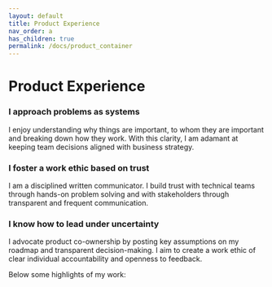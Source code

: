 ```yaml
---
layout: default
title: Product Experience
nav_order: a
has_children: true
permalink: /docs/product_container
---
```


# Product Experience

### I approach problems as systems
I enjoy understanding why things are important, to whom they are important and breaking down how they work. With this clarity, I am adamant at keeping team decisions aligned with business strategy.

### I foster a work ethic based on trust
I am a disciplined written communicator. I build trust with technical teams through hands-on problem solving and with stakeholders through transparent and frequent communication.

### I know how to lead under uncertainty
I advocate product co-ownership by posting key assumptions on my roadmap and transparent decision-making. I aim to create a work ethic of clear individual accountability and openness to feedback.


Below some highlights of my work: